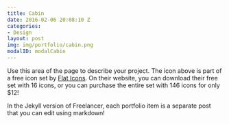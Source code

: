 ```yaml
---
title: Cabin
date: 2016-02-06 20:08:10 Z
categories:
- Design
layout: post
img: img/portfolio/cabin.png
modalID: modalCabin
---
```


Use this area of the page to describe your project. The icon above is part of a free icon set by [Flat Icons][flat-icons-link]. On their website, you can download their free set with 16 icons, or you can purchase the entire set with 146 icons for only $12!

In the Jekyll version of Freelancer, each portfolio item is a separate post that you can edit using markdown!

[flat-icons-link]: https://sellfy.com/p/8Q9P/jV3VZ/